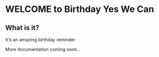 WELCOME to Birthday Yes We Can
========================

What is it?
-----------

It's an amazing birthday reminder

More documentation coming soon...
